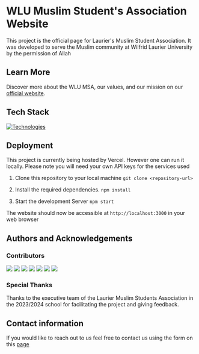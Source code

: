 # WLU Muslim Student's Association Website

This project is the official page for Laurier's Muslim Student Association. It was developed to serve the Muslim community at Wilfrid Laurier University by the permission of Allah

## Learn More

Discover more about the WLU MSA, our values, and our mission on our [official website](https://www.wlumsa.org/about).

## Tech Stack

[![Technologies](https://skillicons.dev/icons?i=nextjs,typescript,tailwind,react,firebase)](https://skillicons.dev)

## Deployment
This project is currently being hosted by Vercel. However one can run it locally. Please note you will need your own API keys for the services used

1. Clone this repository to your local machine
 `git clone <repository-url>`

2. Install the required dependencies.
 `npm install`

3. Start the development Server
 `npm start`

The website should now be accessible at `http://localhost:3000` in your web browser


## Authors and Acknowledgements
 
### Contributors 
<img src = 'https://github.com/Syed-Ahmed02.png' height = {50} width = {50}/>
<img src = 'https://github.com/UsamaMo.png' height = {50} width = {50}/>
<img src = 'https://github.com/CoderMF.png' height = {50} width = {50}/>
<img src = 'https://github.com/mxsaad.png' height = {50} width = {50}/>
<img src = 'https://github.com/WaleedAAA.png' height = {50} width = {50}/>
<img src = 'https://github.com/rzlm.png' height = {50} width = {50}/>
<img src = 'https://github.com/Syed-Ahmed02.png' height = {50} width = {50}/>

### Special Thanks
Thanks to the executive team of the Laurier Muslim Students Association in the 2023/2024 school for facilitating the project and giving feedback.

## Contact information
If you would like to reach out to us feel free to contact us using the form on this [page](https://www.wlumsa.org/resources)
